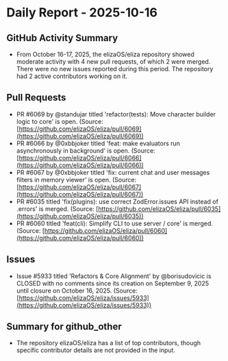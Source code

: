 # Daily Report - 2025-10-16

## GitHub Activity Summary
- From October 16-17, 2025, the elizaOS/eliza repository showed moderate activity with 4 new pull requests, of which 2 were merged. There were no new issues reported during this period. The repository had 2 active contributors working on it.

## Pull Requests
- PR #6069 by @standujar titled 'refactor(tests): Move character builder logic to core' is open. (Source: [https://github.com/elizaOS/eliza/pull/6069](https://github.com/elizaOS/eliza/pull/6069))
- PR #6066 by @0xbbjoker titled 'feat: make evaluators run asynchronously in background' is open. (Source: [https://github.com/elizaOS/eliza/pull/6066](https://github.com/elizaOS/eliza/pull/6066))
- PR #6067 by @0xbbjoker titled 'fix: current chat and user messages filters in memory viewer' is open. (Source: [https://github.com/elizaOS/eliza/pull/6067](https://github.com/elizaOS/eliza/pull/6067))
- PR #6035 titled 'fix(plugins): use correct ZodError.issues API instead of .errors' is merged. (Source: [https://github.com/elizaOS/eliza/pull/6035](https://github.com/elizaOS/eliza/pull/6035))
- PR #6060 titled 'feat(cli): Simplify CLI to use server / core' is merged. (Source: [https://github.com/elizaOS/eliza/pull/6060](https://github.com/elizaOS/eliza/pull/6060))

## Issues
- Issue #5933 titled 'Refactors & Core Alignment' by @borisudovicic is CLOSED with no comments since its creation on September 9, 2025 until closure on October 16, 2025. (Source: [https://github.com/elizaOS/eliza/issues/5933](https://github.com/elizaOS/eliza/issues/5933))

## Summary for github_other
- The repository elizaOS/eliza has a list of top contributors, though specific contributor details are not provided in the input.